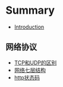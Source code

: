 # Summary

* [Introduction](README.md)

## 网络协议

* [TCP和UDP的区别](网络协议/TCP和UDP的区别.md)
* [网络七层结构](网络协议/七层结构.md)
* [http状态码](网络协议/http状态码.md)

